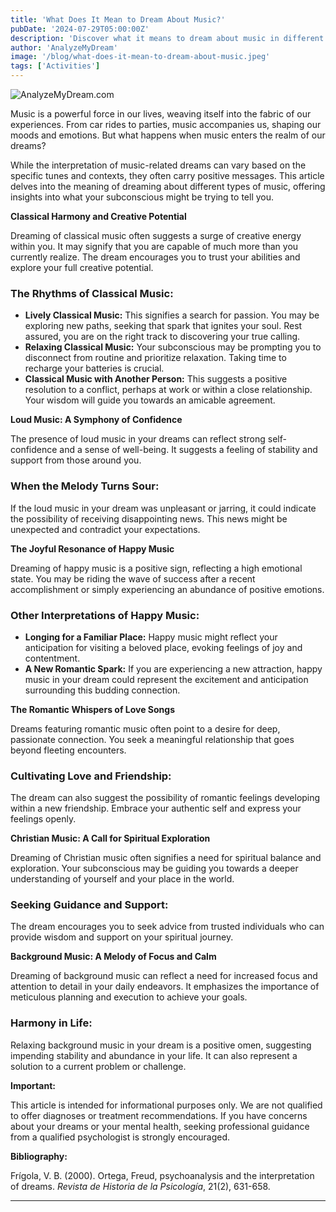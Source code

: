 ```yaml
---
title: 'What Does It Mean to Dream About Music?'
pubDate: '2024-07-29T05:00:00Z'
description: 'Discover what it means to dream about music in different contexts, from classical to Christian. Explore the interpretation of these dreams to better understand what your subconscious mind wants to tell you.'
author: 'AnalyzeMyDream'
image: '/blog/what-does-it-mean-to-dream-about-music.jpeg'
tags: ['Activities']
---
```


![AnalyzeMyDream.com](/blog/what-does-it-mean-to-dream-about-music.jpeg)


Music is a powerful force in our lives, weaving itself into the fabric of our experiences. From car rides to parties, music accompanies us, shaping our moods and emotions. But what happens when music enters the realm of our dreams? 

While the interpretation of music-related dreams can vary based on the specific tunes and contexts, they often carry positive messages. This article delves into the meaning of dreaming about different types of music, offering insights into what your subconscious might be trying to tell you.

**Classical Harmony and Creative Potential**

Dreaming of classical music often suggests a surge of creative energy within you. It may signify that you are capable of much more than you currently realize. The dream encourages you to trust your abilities and explore your full creative potential. 

### The Rhythms of Classical Music:

- **Lively Classical Music:** This signifies a search for passion. You may be exploring new paths, seeking that spark that ignites your soul. Rest assured, you are on the right track to discovering your true calling.
- **Relaxing Classical Music:**  Your subconscious may be prompting you to disconnect from routine and prioritize relaxation. Taking time to recharge your batteries is crucial.
- **Classical Music with Another Person:** This suggests a positive resolution to a conflict, perhaps at work or within a close relationship. Your wisdom will guide you towards an amicable agreement.

**Loud Music: A Symphony of Confidence**

The presence of loud music in your dreams can reflect strong self-confidence and a sense of well-being. It suggests a feeling of stability and support from those around you. 

### When the Melody Turns Sour:

If the loud music in your dream was unpleasant or jarring, it could indicate the possibility of receiving disappointing news. This news might be unexpected and contradict your expectations. 

**The Joyful Resonance of Happy Music**

Dreaming of happy music is a positive sign, reflecting a high emotional state. You may be riding the wave of success after a recent accomplishment or simply experiencing an abundance of positive emotions. 

### Other Interpretations of Happy Music:

- **Longing for a Familiar Place:** Happy music might reflect your anticipation for visiting a beloved place, evoking feelings of joy and contentment. 
- **A New Romantic Spark:** If you are experiencing a new attraction, happy music in your dream could represent the excitement and anticipation surrounding this budding connection.

**The Romantic Whispers of Love Songs**

Dreams featuring romantic music often point to a desire for deep, passionate connection. You seek a meaningful relationship that goes beyond fleeting encounters. 

### Cultivating Love and Friendship:

The dream can also suggest the possibility of romantic feelings developing within a new friendship. Embrace your authentic self and express your feelings openly. 

**Christian Music: A Call for Spiritual Exploration**

Dreaming of Christian music often signifies a need for spiritual balance and exploration. Your subconscious may be guiding you towards a deeper understanding of yourself and your place in the world. 

### Seeking Guidance and Support:

The dream encourages you to seek advice from trusted individuals who can provide wisdom and support on your spiritual journey.

**Background Music: A Melody of Focus and Calm**

Dreaming of background music can reflect a need for increased focus and attention to detail in your daily endeavors. It emphasizes the importance of meticulous planning and execution to achieve your goals. 

### Harmony in Life:

Relaxing background music in your dream is a positive omen, suggesting impending stability and abundance in your life. It can also represent a solution to a current problem or challenge.

**Important:**

This article is intended for informational purposes only. We are not qualified to offer diagnoses or treatment recommendations. If you have concerns about your dreams or your mental health, seeking professional guidance from a qualified psychologist is strongly encouraged.

**Bibliography:**

Frígola, V. B. (2000). Ortega, Freud, psychoanalysis and the interpretation of dreams. *Revista de Historia de la Psicología*, 21(2), 631-658.

---